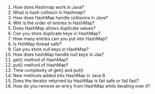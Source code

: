 1. How does Hashmap work in Java?
2. What is hash collision in Hashmap?
3. How does HashMap handle collisions in Java?
4. Wht is the order of entries in HashMap?
5. Does HashMap allows duplicate values?
6. Can you store duplicate keys in HashMap?
7. How many entries can you put into HashMap?
8. Is HshMap thread safe?
9. Can you store null keys in HashMap?
10. How does hashMap handle null keys in Jaa?
11. get() method of HashMap?
12. put() method of HashMap?
13. Time complexity of get() and put()
14. New methods added into HashMap in Java 8
15. Does the iterator returned by HashMap is fail safe or fail fast?
16. How do you remove an entry from HashMap while iterating over it?
